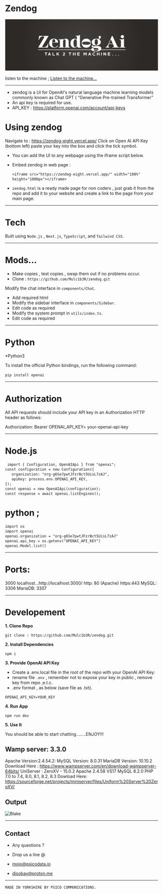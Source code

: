 # Zendog

![zendog](logo.png)

listen to the machine ; [Listen to the machine...](https://psicodata.io/CDN/zendog.mp3)
******************************************************************************************************************
* zendog is a UI for OpenAI's natural language machine learning models commonly known as Chat GPT ( “Generative Pre-trained Transformer”
* An api key is required for use.
*  API_KEY : https://platform.openai.com/account/api-keys

# Using zendog
Navigate to : https://zendog-eight.vercel.app/ 
Click on Open AI API Key (bottom left) paste your key into the box and click the tick symbol.
* You can add the UI to any webpage using the iframe script below.
* Embed zendog in web page :

   ```
  <iframe src="https://zendog-eight.vercel.app/" width="100%" height="1000px"></iframe>
   ```

* ```zendog.html``` is a ready made page for non coders , just grab it from the repo and add it to your website
  and create a link to the page from your main page.   
**********************************************************************************************************************
# Tech
Built using ```Node.js``` , ```Next.js```, ```TypeScript```, and ```Tailwind CSS```.
*************************************************************************************************************************
# Mods...
* Make copies , test copies , swap them out if no problems occur.
* Clone : ```https://github.com/Mulc1b3R/zendog.git```

Modify the chat interface in `components/Chat`.
* Add required html
* Modify the sidebar interface in `components/Sidebar`.
* Edit code as required
* Modify the system prompt in `utils/index.ts`.
* Edit code as required
************************************************************************************************************************
# Python
*Python3

To install the official Python bindings, run the following command:

```pip install openai```
********************************************************************************************************************
# Authorization

All API requests should include your API key in an Authorization HTTP header as follows:

Authorization: Bearer OPENAI_API_KEY= your-openai-api-key
********************************************************************************************************************
  
 # Node.js 
 ``` 
  import { Configuration, OpenAIApi } from "openai";
const configuration = new Configuration({
    organization: "org-g6Se7pwtJFzrBct5UisL7zAJ",
    apiKey: process.env.OPENAI_API_KEY,
});
const openai = new OpenAIApi(configuration);
const response = await openai.listEngines();
```


# python ; 

```
import os
import openai
openai.organization = "org-g6Se7pwtJFzrBct5UisL7zAJ"
openai.api_key = os.getenv("OPENAI_API_KEY")
openai.Model.list()
```
**********************************************************************************************************
# Ports:

3000 localhost...http://localhost:3000/
http: 80  (Apache)
https:443
MySQL: 3306
MariaDB: 3307 
************************************************************************************************************* 
# Developement 

**1. Clone Repo**

```
git clone : https://github.com/Mulc1b3R/zendog.git
```

**2. Install Dependencies**

```
npm i  
```

**3. Provide OpenAI API Key**

* Create a .env.local file in the root of the repo with your OpenAI API Key:
* rename file ```.env``` , remember not to expose your key in public , remove key from repo ,e.t.c.
* .env format , as below (save file as .txt).
```
OPENAI_API_KEY=YOUR_KEY
```
**4. Run App**
```
npm run dev
```
**5. Use It**

You should be able to start chatting........ENJOY!!!

## Wamp server: 3.3.0
Apache Version:2.4.54.2:
MySQL Version:
8.0.31 
MariaDB Version:
10.10.2
Download Here : https://www.wampserver.com/en/download-wampserver-64bits/
UniServer :
ZeroXV - 15.0.2
Apache 2.4.58 VS17
MySQL 8.2.0
PHP 7.0 to 7.4, 8.0, 8.1, 8.2, 8.3
Dowload Here: https://sourceforge.net/projects/miniserver/files/Uniform%20Server%20ZeroXV/

## Output

![Blake](fly.png)

*****************************************************************************************************************************

## Contact
* Any questions ?
* Drop us a line @

* mojo@psicodata.io 
* disobay@proton.me
*******************************************************************************************************************************

  ```
  MADE IN YORKSHIRE BY PSICO COMMUNICATIONS.
  ```

